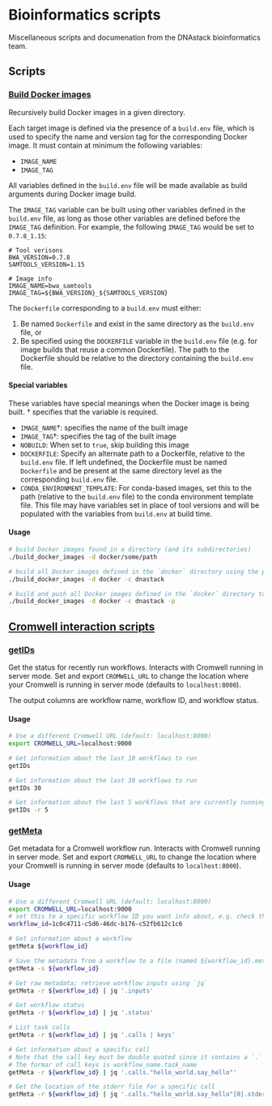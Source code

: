 # Bioinformatics scripts

Miscellaneous scripts and documenation from the DNAstack bioinformatics team.


## Scripts

### [Build Docker images](scripts/build_docker_images)

Recursively build Docker images in a given directory.

Each target image is defined via the presence of a `build.env` file, which is used to specify the name and version tag for the corresponding Docker image. It must contain at minimum the following variables:

- `IMAGE_NAME`
- `IMAGE_TAG`

All variables defined in the `build.env` file will be made available as build arguments during Docker image build.

The `IMAGE_TAG` variable can be built using other variables defined in the `build.env` file, as long as those other variables are defined before the `IMAGE_TAG` definition. For example, the following `IMAGE_TAG` would be set to `0.7.8_1.15`:

```
# Tool verisons
BWA_VERSION=0.7.8
SAMTOOLS_VERSION=1.15

# Image info
IMAGE_NAME=bwa_samtools
IMAGE_TAG=${BWA_VERSION}_${SAMTOOLS_VERSION}
```

The `Dockerfile` corresponding to a `build.env` must either:
1. Be named `Dockerfile` and exist in the same directory as the `build.env` file, or
2. Be specified using the `DOCKERFILE` variable in the `build.env` file (e.g. for image builds that reuse a common Dockerfile). The path to the Dockerfile should be relative to the directory containing the `build.env` file.


#### Special variables

These variables have special meanings when the Docker image is being built. † specifies that the variable is required.

- `IMAGE_NAME`†: specifies the name of the built image
- `IMAGE_TAG`†: specifies the tag of the built image
- `NOBUILD`: When set to `true`, skip building this image
- `DOCKERFILE`: Specify an alternate path to a Dockerfile, relative to the `build.env` file. If left undefined, the Dockerfile must be named `Dockerfile` and be present at the same directory level as the corresponding `build.env` file.
- `CONDA_ENVIRONMENT_TEMPLATE`: For conda-based images, set this to the path (relative to the `build.env` file) to the conda environment template file. This file may have variables set in place of tool versions and will be populated with the variables from `build.env` at build time.


#### Usage

```bash
# build Docker images found in a directory (and its subdirectories)
./build_docker_images -d docker/some/path

# build all Docker images defined in the `docker` directory using the provided container registry
./build_docker_images -d docker -c dnastack

# build and push all Docker images defined in the `docker` directory to the provided container registry
./build_docker_images -d docker -c dnastack -p
```

## [Cromwell interaction scripts](scripts/cromwell)

### [getIDs](scripts/cromwell/getIDs)

Get the status for recently run workflows. Interacts with Cromwell running in server mode. Set and export `CROMWELL_URL` to change the location where your Cromwell is running in server mode (defaults to `localhost:8000`).

The output columns are workflow name, workflow ID, and workflow status.

#### Usage

```bash
# Use a different Cromwell URL (default: localhost:8000)
export CROMWELL_URL=localhost:9000

# Get information about the last 10 workflows to run
getIDs

# Get information about the last 30 workflows to run
getIDs 30

# Get information about the last 5 workflows that are currently running (there may not be 5 running currently)
getIDs -r 5
```


### [getMeta](scripts/cromwell/getMeta)

Get metadata for a Cromwell workflow run. Interacts with Cromwell running in server mode. Set and export `CROMWELL_URL` to change the location where your Cromwell is running in server mode (defaults to `localhost:8000`).

#### Usage

```bash
# Use a different Cromwell URL (default: localhost:8000)
export CROMWELL_URL=localhost:9000
# set this to a specific workflow ID you want info about, e.g. check the output of getIDs
workflow_id=1c0c4711-c5d6-46dc-b176-c52fb612c1c6

# Get information about a workflow
getMeta ${workflow_id}

# Save the metadata from a workflow to a file (named ${workflow_id}.meta.json)
getMeta -s ${workflow_id}

# Get raw metadata; retrieve workflow inputs using `jq`
getMeta -r ${workflow_id} | jq '.inputs'

# Get workflow status
getMeta -r ${workflow_id} | jq '.status'

# List task calls
getMeta -r ${workflow_id} | jq '.calls | keys'

# Get information about a specific call
# Note that the call key must be double quoted since it contains a `.` character
# The formar of call keys is workflow_name.task_name
getMeta -r ${workflow_id} | jq '.calls."hello_world.say_hello"'

# Get the location of the stderr file for a specific call
getMeta -r ${workflow_id} | jq '.calls."hello_world.say_hello"[0].stderr'
```
